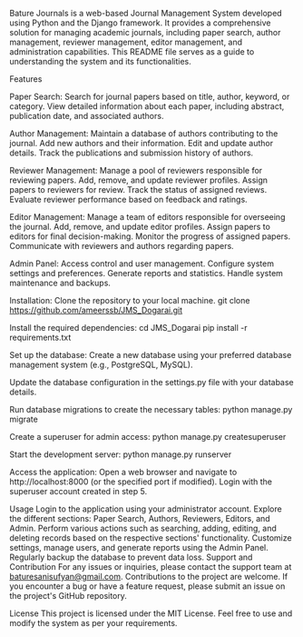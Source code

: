Bature Journals is a web-based Journal Management System developed using Python and the Django framework. It provides a comprehensive solution for managing academic journals, including paper search, author management, reviewer management, editor management, and administration capabilities. This README file serves as a guide to understanding the system and its functionalities.

Features

Paper Search:
Search for journal papers based on title, author, keyword, or category.
View detailed information about each paper, including abstract, publication date, and associated authors.

Author Management:
Maintain a database of authors contributing to the journal.
Add new authors and their information.
Edit and update author details.
Track the publications and submission history of authors.

Reviewer Management:
Manage a pool of reviewers responsible for reviewing papers.
Add, remove, and update reviewer profiles.
Assign papers to reviewers for review.
Track the status of assigned reviews.
Evaluate reviewer performance based on feedback and ratings.

Editor Management:
Manage a team of editors responsible for overseeing the journal.
Add, remove, and update editor profiles.
Assign papers to editors for final decision-making.
Monitor the progress of assigned papers.
Communicate with reviewers and authors regarding papers.

Admin Panel:
Access control and user management.
Configure system settings and preferences.
Generate reports and statistics.
Handle system maintenance and backups.

Installation:
Clone the repository to your local machine.
git clone https://github.com/ameerssb/JMS_Dogarai.git

Install the required dependencies:
cd JMS_Dogarai
pip install -r requirements.txt

Set up the database:
Create a new database using your preferred database management system (e.g., PostgreSQL, MySQL).

Update the database configuration in the settings.py file with your database details.

Run database migrations to create the necessary tables:
python manage.py migrate

Create a superuser for admin access:
python manage.py createsuperuser

Start the development server:
python manage.py runserver

Access the application:
Open a web browser and navigate to http://localhost:8000 (or the specified port if modified).
Login with the superuser account created in step 5.

Usage
Login to the application using your administrator account.
Explore the different sections: Paper Search, Authors, Reviewers, Editors, and Admin.
Perform various actions such as searching, adding, editing, and deleting records based on the respective sections' functionality.
Customize settings, manage users, and generate reports using the Admin Panel.
Regularly backup the database to prevent data loss.
Support and Contribution
For any issues or inquiries, please contact the support team at baturesanisufyan@gmail.com. Contributions to the project are welcome. If you encounter a bug or have a feature request, please submit an issue on the project's GitHub repository.

License
This project is licensed under the MIT License. Feel free to use and modify the system as per your requirements.


